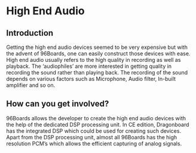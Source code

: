 # High End Audio

## Introduction

Getting the high end audio devices seemed to be very expensive but with the advent of 96Boards, one
can easily construct those devices with ease. High end audio usually refers to the high quality in
recording as well as playback. The ‘audiophiles’ are  more interested in getting quality in
recording the sound rather than playing back. The recording of the sound depends on various factors
such as Microphone, Audio filter, In-built amplifier and so on.


## How can you get involved?

96Boards allows the developer to create the high end audio devices with the help of the dedicated
DSP processing unit. In CE edition, Dragonboard has the integrated DSP which could be used for
creating such devices. Apart from the DSP processing unit, almost all 96Boards has the high
resolution PCM’s which allows the efficient capturing of analog signals.


